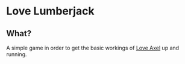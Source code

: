 Love Lumberjack
===============

What?
-----

A simple game in order to get the basic workings of [Love Axel](https://github.com/arkeus/love-axel) up and running.